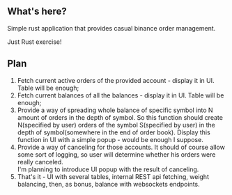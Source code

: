 What's here?
---

Simple rust application that provides casual binance order management.

Just Rust exercise!

Plan
---

1) Fetch current active orders of the provided account - display it in UI. Table will be enough;
2) Fetch current balances of all the balances - display it in UI. Table will be enough;
3) Provide a way of spreading whole balance of specific symbol into N amount of orders in the depth of symbol. 
   So this function should create N(specified by user) orders of the symbol S(specified by user) in the depth of symbol(somewhere in the end of order book). Display this function in UI with a simple popup - would be enough I suppose.
4) Provide a way of canceling for those accounts.
    It should of course allow some sort of logging, so user will determine whether his orders were really canceled.  
    I'm planning to introduce UI popup with the result of canceling.
5) That's it - UI with several tables, internal REST api fetching, weight balancing, then, as bonus, balance with websockets endpoints.